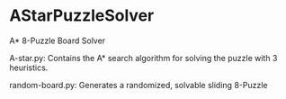 # AStarPuzzleSolver
A* 8-Puzzle Board Solver

A-star.py:
  Contains the A* search algorithm for solving the puzzle with 3 heuristics.

random-board.py:
  Generates a randomized, solvable sliding 8-Puzzle
